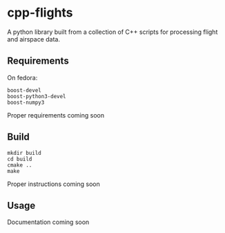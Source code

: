 # cpp-flights
A python library built from a collection of C++ scripts for processing flight and airspace data.

## Requirements

On fedora:

```
boost-devel
boost-python3-devel
boost-numpy3
```

Proper requirements coming soon

## Build

```
mkdir build
cd build
cmake ..
make
```

Proper instructions coming soon

## Usage

Documentation coming soon
